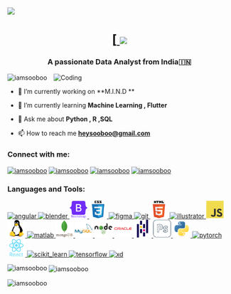 
<head>
    <meta charset="UTF-8" />
    <meta http-equiv="X-UA-Compatible" content="IE=edge">
    <meta name="viewport" content="width=device-width, initial-scale=1.0">
    <meta name="author" content="Shubham">
    <meta name="author" content="Shubham Navghare">
    <meta name="description" content="Profile ofShubham Navghare IT Engineer from Mumbai, Maharashtra, India | ">
    <meta name="keywords" content="India, Mumbai, IT Engineer, Engineer, Website Develpement, Full Stack Developer, Frontend Developer, Backend Developer ,Networking, Data Analyst, Data Scientist, ui/ux, ui/ux developer/ ui/ux designer, Freelancer, iamsooboo, IAMSOOBOO, Iamsooboo, sooboo, SOOBOO, heysooboo, Heysooboo, HEYSOOBOO, ,shubham, Shubham, SHUBHAM, shubham navghare, shubham , Shubham Navghare, Shubham Navghare, SHUBHAM NAVGHARE, SHUBHAM PROFILE, Shubham profile, shubham Profile, Shubham's Profile, Sooboo profile, iamsooboo profile, iamsooboo's profile ,shubham navghare profile, shubham navghare's profile, curriculum vitae, Curriculum Vitae, Good Knowledge, Hardworking, Deal with Challenging Tasks, Sociable Person, CV, ">
    <meta name="robots" content="index, follow">
    <meta name="googlebot" content="index, follow">
    <meta property="og:site_name" content="Shubham Navghare">
    <meta property="og:site_name" content="sooboo">
    <meta property="og:title" content="Shubham Navghare">
    <meta property="og:title" content="iamsooboo">
    <meta property="og:title" content="Shubham">
    <meta property="og:type" content="profile">
    <meta property="og:description" content="Profile ofShubham Navghare IT Engineer from Mumbai, Maharashtra, India | ">
    <meta name="og:Shubham Navghare" property="og:title" content="Profile of Shubham Navghare">
    <meta name="og:sooboo" property="og:title" content="Profile of iamsooboo">
    <meta property="og:url" content="https://iamsooboo/">
    <meta name="google-site-verification" content="" />
        </head>
<img align="center" src="https://miro.medium.com/max/828/1*bpCiEjjuj42XwPSL6EMvtA.png">
<h1 align="center">
[<a href="https://git.io/typing-svg">
    <img src="https://readme-typing-svg.herokuapp.com/?lines=Hi+There!+👋;+Myself+Shubham Navghare!;&center=true&font=Righteous&size=35">
  </a>
    
</h1>
<h3 align="center">A passionate Data Analyst from India🇮🇳</h3>
<img align="right" alt="Coding" width="400" src="https://cdn.dribbble.com/users/1162077/screenshots/5403918/focus-animation.gif">

<p align="left"> <img src="https://komarev.com/ghpvc/?username=iamsooboo&label=Profile%20views&color=0e75b6&style=flat" alt="iamsooboo" /> </p>

- 🔭 I’m currently working on **M.I.N.D **

- 🌱 I’m currently learning **Machine Learning , Flutter**

- 💬 Ask me about **Python , R ,SQL**

- 📫 How to reach me **heysooboo@gmail.com**

<h3 align="left">Connect with me:</h3>
<p align="left">
<a href="https://twitter.com/iamsooboo" target="blank"><img align="center" src="https://raw.githubusercontent.com/rahuldkjain/github-profile-readme-generator/master/src/images/icons/Social/twitter.svg" alt="iamsooboo" height="30" width="40" /></a>
<a href="https://linkedin.com/in/iamsooboo" target="blank"><img align="center" src="https://raw.githubusercontent.com/rahuldkjain/github-profile-readme-generator/master/src/images/icons/Social/linked-in-alt.svg" alt="iamsooboo" height="30" width="40" /></a>
<a href="https://fb.com/iamsooboo" target="blank"><img align="center" src="https://raw.githubusercontent.com/rahuldkjain/github-profile-readme-generator/master/src/images/icons/Social/facebook.svg" alt="iamsooboo" height="30" width="40" /></a>
<a href="https://instagram.com/iamsooboo" target="blank"><img align="center" src="https://raw.githubusercontent.com/rahuldkjain/github-profile-readme-generator/master/src/images/icons/Social/instagram.svg" alt="iamsooboo" height="30" width="40" /></a>
</p>

<h3 align="left">Languages and Tools:</h3>
<p align="left"> <a href="https://angular.io" target="_blank" rel="noreferrer"> <img src="https://angular.io/assets/images/logos/angular/angular.svg" alt="angular" width="40" height="40"/> </a> <a href="https://www.blender.org/" target="_blank" rel="noreferrer"> <img src="https://download.blender.org/branding/community/blender_community_badge_white.svg" alt="blender" width="40" height="40"/> </a> <a href="https://getbootstrap.com" target="_blank" rel="noreferrer"> <img src="https://raw.githubusercontent.com/devicons/devicon/master/icons/bootstrap/bootstrap-plain-wordmark.svg" alt="bootstrap" width="40" height="40"/> </a> <a href="https://www.w3schools.com/css/" target="_blank" rel="noreferrer"> <img src="https://raw.githubusercontent.com/devicons/devicon/master/icons/css3/css3-original-wordmark.svg" alt="css3" width="40" height="40"/> </a> <a href="https://www.figma.com/" target="_blank" rel="noreferrer"> <img src="https://www.vectorlogo.zone/logos/figma/figma-icon.svg" alt="figma" width="40" height="40"/> </a> <a href="https://git-scm.com/" target="_blank" rel="noreferrer"> <img src="https://www.vectorlogo.zone/logos/git-scm/git-scm-icon.svg" alt="git" width="40" height="40"/> </a> <a href="https://www.w3.org/html/" target="_blank" rel="noreferrer"> <img src="https://raw.githubusercontent.com/devicons/devicon/master/icons/html5/html5-original-wordmark.svg" alt="html5" width="40" height="40"/> </a> <a href="https://www.adobe.com/in/products/illustrator.html" target="_blank" rel="noreferrer"> <img src="https://www.vectorlogo.zone/logos/adobe_illustrator/adobe_illustrator-icon.svg" alt="illustrator" width="40" height="40"/> </a> <a href="https://developer.mozilla.org/en-US/docs/Web/JavaScript" target="_blank" rel="noreferrer"> <img src="https://raw.githubusercontent.com/devicons/devicon/master/icons/javascript/javascript-original.svg" alt="javascript" width="40" height="40"/> </a> <a href="https://www.linux.org/" target="_blank" rel="noreferrer"> <img src="https://raw.githubusercontent.com/devicons/devicon/master/icons/linux/linux-original.svg" alt="linux" width="40" height="40"/> </a> <a href="https://www.mathworks.com/" target="_blank" rel="noreferrer"> <img src="https://upload.wikimedia.org/wikipedia/commons/2/21/Matlab_Logo.png" alt="matlab" width="40" height="40"/> </a> <a href="https://www.mongodb.com/" target="_blank" rel="noreferrer"> <img src="https://raw.githubusercontent.com/devicons/devicon/master/icons/mongodb/mongodb-original-wordmark.svg" alt="mongodb" width="40" height="40"/> </a> <a href="https://www.mysql.com/" target="_blank" rel="noreferrer"> <img src="https://raw.githubusercontent.com/devicons/devicon/master/icons/mysql/mysql-original-wordmark.svg" alt="mysql" width="40" height="40"/> </a> <a href="https://nodejs.org" target="_blank" rel="noreferrer"> <img src="https://raw.githubusercontent.com/devicons/devicon/master/icons/nodejs/nodejs-original-wordmark.svg" alt="nodejs" width="40" height="40"/> </a> <a href="https://www.oracle.com/" target="_blank" rel="noreferrer"> <img src="https://raw.githubusercontent.com/devicons/devicon/master/icons/oracle/oracle-original.svg" alt="oracle" width="40" height="40"/> </a> <a href="https://pandas.pydata.org/" target="_blank" rel="noreferrer"> <img src="https://raw.githubusercontent.com/devicons/devicon/2ae2a900d2f041da66e950e4d48052658d850630/icons/pandas/pandas-original.svg" alt="pandas" width="40" height="40"/> </a> <a href="https://www.photoshop.com/en" target="_blank" rel="noreferrer"> <img src="https://raw.githubusercontent.com/devicons/devicon/master/icons/photoshop/photoshop-line.svg" alt="photoshop" width="40" height="40"/> </a> <a href="https://www.python.org" target="_blank" rel="noreferrer"> <img src="https://raw.githubusercontent.com/devicons/devicon/master/icons/python/python-original.svg" alt="python" width="40" height="40"/> </a> <a href="https://pytorch.org/" target="_blank" rel="noreferrer"> <img src="https://www.vectorlogo.zone/logos/pytorch/pytorch-icon.svg" alt="pytorch" width="40" height="40"/> </a> <a href="https://reactjs.org/" target="_blank" rel="noreferrer"> <img src="https://raw.githubusercontent.com/devicons/devicon/master/icons/react/react-original-wordmark.svg" alt="react" width="40" height="40"/> </a> <a href="https://scikit-learn.org/" target="_blank" rel="noreferrer"> <img src="https://upload.wikimedia.org/wikipedia/commons/0/05/Scikit_learn_logo_small.svg" alt="scikit_learn" width="40" height="40"/> </a> <a href="https://www.tensorflow.org" target="_blank" rel="noreferrer"> <img src="https://www.vectorlogo.zone/logos/tensorflow/tensorflow-icon.svg" alt="tensorflow" width="40" height="40"/> </a> <a href="https://www.adobe.com/products/xd.html" target="_blank" rel="noreferrer"> <img src="https://cdn.worldvectorlogo.com/logos/adobe-xd.svg" alt="xd" width="40" height="40"/> </a> </p>

<p><img align="left" src="https://github-readme-stats.vercel.app/api/top-langs?username=iamsooboo&show_icons=true&locale=en&layout=compact" alt="iamsooboo" /></p>

<p>&nbsp;<img align="center" src="https://github-readme-stats.vercel.app/api?username=iamsooboo&show_icons=true&locale=en" alt="iamsooboo" /></p>

<p><img align="center" src="https://github-readme-streak-stats.herokuapp.com/?user=iamsooboo&" alt="iamsooboo" /></p>
